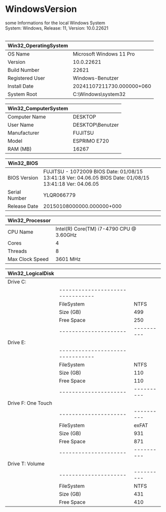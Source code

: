 # WindowsVersion
some Informations for the local Windows System
<br>
System: Windows, Release: 11, Version: 10.0.22621<br>
<br>

| Win32_OperatingSystem |                           |
|-----------------------|---------------------------|
|  OS Name              | Microsoft Windows 11 Pro  |
|  Version              | 10.0.22621                |
|  Build Number         | 22621                     |
|  Registered User      | Windows-Benutzer          |
|  Install Date         | 20241107211730.000000+060 |
|  System Root          | C:\Windows\system32       |

| Win32_ComputerSystem  |                           |
|-----------------------|---------------------------|
|  Computer Name        | DESKTOP                   |
|  User Name            | DESKTOP\Benutzer          |
|  Manufacturer         | FUJITSU                   |
|  Model                | ESPRIMO E720              |
|  RAM (MB)             | 16267                     |

| Win32_BIOS            |                           |
|-----------------------|---------------------------|
|  BIOS Version         | FUJITSU - 1072009 BIOS Date: 01/08/15 13:41:18 Ver: 04.06.05 BIOS Date: 01/08/15 13:41:18 Ver: 04.06.05 |
|  Serial Number        | YLQR066779                |
|  Release Date         | 20150108000000.000000+000 |

| Win32_Processor       |                           |
|-----------------------|---------------------------|
|  CPU Name             | Intel(R) Core(TM) i7-4790 CPU @ 3.60GHz |
|  Cores                | 4 |
|  Threads              | 8 |
|  Max Clock Speed      | 3601 MHz |

| Win32_LogicalDisk      |          |    |
|------------------------|----------|----|
|  Drive C:                         |    |
|  |--------------------------------|    |
|  | FileSystem          | NTFS     |    |
|  | Size (GB)           | 499      |    |
|  | Free Space          | 250      |    |
|  |---------------------|----------|    |
|  Drive E:                         |    |
|  |--------------------------------|    |
|  | FileSystem          | NTFS     |    |
|  | Size (GB)           | 110      |    |
|  | Free Space          | 110      |    |
|  |---------------------|----------|    |
|  Drive F: One Touch    |          |    |
|  |---------------------|----------|    |
|  | FileSystem          | exFAT    |    |
|  | Size (GB)           | 931      |    |
|  | Free Space          | 871      |    |
|  |---------------------|----------|    |
|  Drive T: Volume       |          |    |
|  |---------------------|----------|    |
|  | FileSystem          | NTFS     |    |
|  | Size (GB)           | 431      |    |
|  | Free Space          | 410      |    |
